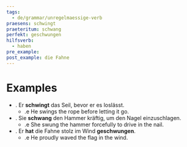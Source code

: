 ```yaml
---
tags:
  - de/grammar/unregelmaessige-verb
praesens: schwingt
praeteritum: schwang
perfekt: geschwungen
hilfsverb:
  - haben
pre_example: 
post_example: die Fahne
---
```


# Examples
- . Er **schwingt** das Seil, bevor er es loslässt.
	- .e He swings the rope before letting it go.
- . Sie **schwang** den Hammer kräftig, um den Nagel einzuschlagen.
	- .e She swung the hammer forcefully to drive in the nail.
- . Er **hat** die Fahne stolz im Wind **geschwungen**.
	- .e He proudly waved the flag in the wind.
